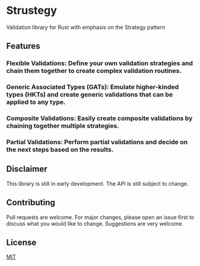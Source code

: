 # Strustegy

Validation library for Rust with emphasis on the Strategy pattern

## Features

### Flexible Validations: Define your own validation strategies and chain them together to create complex validation routines.
### Generic Associated Types (GATs): Emulate higher-kinded types (HKTs) and create generic validations that can be applied to any type.
### Composite Validations: Easily create composite validations by chaining together multiple strategies.
### Partial Validations: Perform partial validations and decide on the next steps based on the results.

## Disclaimer

This library is still in early development. The API is still subject to change. 

## Contributing

Pull requests are welcome. For major changes, please open an issue first to discuss what you would like to change. Suggestions are very welcome.

## License

[MIT](https://choosealicense.com/licenses/mit/)

